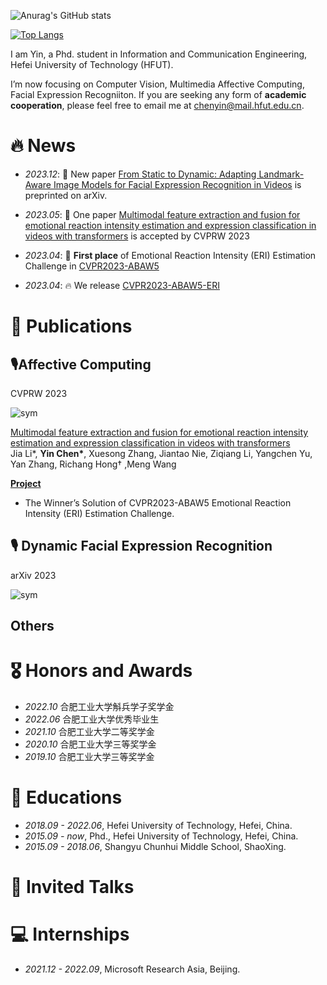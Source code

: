 
<!---
cyinen/cyinen is a ✨ special ✨ repository because its `README.md` (this file) appears on your GitHub profile.
You can click the Preview link to take a look at your changes.
--->
![Anurag's GitHub stats](https://github-readme-stats.vercel.app/api?username=cyinen&show_icons=true&theme=transparent&count_private=true)

[![Top Langs](https://github-readme-stats.vercel.app/api/top-langs/?username=cyinen&layout=compact&theme=transparent)](https://github.com/anuraghazra/github-readme-stats)


I am Yin, a Phd. student in Information and Communication Engineering, Hefei University of Technology (HFUT).

I’m now focusing on Computer Vision, Multimedia Affective Computing, Facial Expression Recogniiton. If you are seeking any form of **academic cooperation**, please feel free to email me at [chenyin@mail.hfut.edu.cn](mailto:chenyin@mail.hfut.edu.cn).

# 🔥 News

-   _2023.12_: 🎉 New paper [From Static to Dynamic: Adapting Landmark-Aware Image Models for Facial Expression Recognition in Videos](https://arxiv.org/abs/2312.05447) is preprinted on arXiv.
    
-   _2023.05_: 🎉 One paper [Multimodal feature extraction and fusion for emotional reaction intensity estimation and expression classification in videos with transformers](https://openaccess.thecvf.com/content/CVPR2023W/ABAW/html/Li_Multimodal_Feature_Extraction_and_Fusion_for_Emotional_Reaction_Intensity_Estimation_CVPRW_2023_paper.html) is accepted by CVPRW 2023
-   _2023.04_: 🎉 **First place** of Emotional Reaction Intensity (ERI) Estimation Challenge in [CVPR2023-ABAW5](https://ibug.doc.ic.ac.uk/resources/cvpr-2023-5th-abaw/)
-   _2023.04_: 🔥 We release [CVPR2023-ABAW5-ERI](https://github.com/cyinen/CVPR2023-ABAW5-ERI)

# 📝 Publications

## 🎙Affective Computing

CVPRW 2023

![sym](https://cyinen.github.io//images/9cf7ac3f5368cecc527d73fafd59eb2.png)

[Multimodal feature extraction and fusion for emotional reaction intensity estimation and expression classification in videos with transformers](https://papers.nips.cc/paper/8580-fastspeech-fast-robust-and-controllable-text-to-speech.pdf)  
Jia Li\*, **Yin Chen\***, Xuesong Zhang, Jiantao Nie, Ziqiang Li, Yangchen Yu, Yan Zhang, Richang Hong† ,Meng Wang

[**Project**](https://github.com/cyinen/CVPR2023-ABAW5-ERI)

-   The Winner’s Solution of CVPR2023-ABAW5 Emotional Reaction Intensity (ERI) Estimation Challenge.

## 🎙 Dynamic Facial Expression Recognition

arXiv 2023

![sym](https://cyinen.github.io//images/iShot_2023-12-12_10.02.57.png)


## Others

# 🎖 Honors and Awards

- _2022.10_ 合肥工业大学斛兵学子奖学金
- _2022.06_ 合肥工业大学优秀毕业生
- _2021.10_ 合肥工业大学二等奖学金
- _2020.10_ 合肥工业大学三等奖学金
- _2019.10_ 合肥工业大学三等奖学金

# 📖 Educations

- _2018.09 - 2022.06_, Hefei University of Technology, Hefei, China.
- _2015.09 - now_, Phd., Hefei University of Technology, Hefei, China.
- _2015.09 - 2018.06_, Shangyu Chunhui Middle School, ShaoXing.

# 💬 Invited Talks

# 💻 Internships

- _2021.12 - 2022.09_, Microsoft Research Asia, Beijing.
